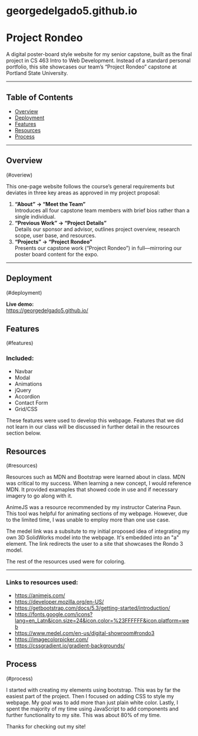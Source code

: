 # georgedelgado5.github.io

# Project Rondeo

A digital poster-board style website for my senior capstone, built as the final project in CS 463 Intro to Web Development. Instead of a standard personal portfolio, this site showcases our team’s “Project Rondeo” capstone at Portland State University.

---

## Table of Contents

- [Overview](#overview)
- [Deployment](#deployment)
- [Features](#features)
- [Resources](#resources)
- [Process](#process)

---

## Overview

(#overiew)

This one-page website follows the course’s general requirements but deviates in three key areas as approved in my project proposal:

1. **“About” → “Meet the Team”**  
   Introduces all four capstone team members with brief bios rather than a single individual.
2. **“Previous Work” → “Project Details”**  
   Details our sponsor and advisor, outlines project overview, research scope, user base, and resources.
3. **“Projects” → “Project Rondeo”**  
   Presents our capstone work (“Project Rondeo”) in full—mirroring our poster board content for the expo.

---

## Deployment

(#deployment)

**Live demo:**  
https://georgedelgado5.github.io/

## Features

(#features)

### Included:

- Navbar
- Modal
- Animations
- jQuery
- Accordion
- Contact Form
- Grid/CSS

These features were used to develop this webpage. Features that we did not learn in our class will be discussed in further detail in the resources section below.

## Resources

(#resources)

Resources such as MDN and Bootstrap were learned about in class. MDN was critical to my success. When learning a new concept, I would reference MDN. It provided examaples that showed code in use and if necessary imagery to go along with it.

AnimeJS was a resource recommended by my instructor Caterina Paun. This tool was helpful for animating sections of my webpage. However, due to the limited time, I was unable to employ more than one use case.

The medel link was a subsitute to my initial proposed idea of integrating my own 3D SolidWorks model into the webpage. It's embedded into an "a" element. The link redirects the user to a site that showcases the Rondo 3 model.

The rest of the resources used were for coloring.

---

### Links to resources used:

- https://animejs.com/
- https://developer.mozilla.org/en-US/
- https://getbootstrap.com/docs/5.3/getting-started/introduction/
- https://fonts.google.com/icons?lang=en_Latn&icon.size=24&icon.color=%23FFFFFF&icon.platform=web
- https://www.medel.com/en-us/digital-showroom#rondo3
- https://imagecolorpicker.com/
- https://cssgradient.io/gradient-backgrounds/

## Process

(#process)

I started with creating my elements using bootstrap. This was by far the easiest part of the project. Then I focused on adding CSS to style my webpage. My goal was to add more than just plain white color. Lastly, I spent the majority of my time using JavaScript to add components and further functionality to my site. This was about 80% of my time.

Thanks for checking out my site!
